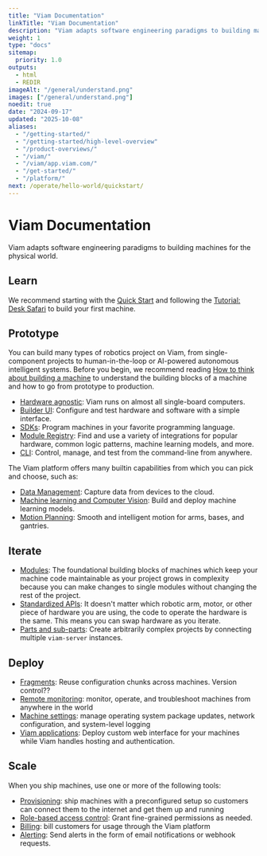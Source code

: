 ```yaml
---
title: "Viam Documentation"
linkTitle: "Viam Documentation"
description: "Viam adapts software engineering paradigms to building machines for the physical world."
weight: 1
type: "docs"
sitemap:
  priority: 1.0
outputs:
  - html
  - REDIR
imageAlt: "/general/understand.png"
images: ["/general/understand.png"]
noedit: true
date: "2024-09-17"
updated: "2025-10-08"
aliases:
  - "/getting-started/"
  - "/getting-started/high-level-overview"
  - "/product-overviews/"
  - "/viam/"
  - "/viam/app.viam.com/"
  - "/get-started/"
  - "/platform/"
next: /operate/hello-world/quickstart/
---
```


# Viam Documentation

Viam adapts software engineering paradigms to building machines for the physical world.

## Learn

We recommend starting with the [Quick Start](/operate/hello-world/quickstart/) and following the [Tutorial: Desk Safari](/operate/hello-world/tutorial-desk-safari/) to build your first machine.

## Prototype

You can build many types of robotics project on Viam, from single-component projects to human-in-the-loop or AI-powered autonomous intelligent systems.
Before you begin, we recommend reading [How to think about building a machine](/operate/hello-world/building/) to understand the building blocks of a machine and how to go from prototype to production.

- [Hardware agnostic](/operate/hello-world/quickstart/#supported-platforms): Viam runs on almost all single-board computers.
- [Builder UI](/operate/modules/supported-hardware/#configure-hardware-on-your-machine): Configure and test hardware and software with a simple interface.
- [SDKs](/dev/reference/sdks/): Program machines in your favorite programming language.
- [Module Registry](https://app.viam.com/registry): Find and use a variety of integrations for popular hardware, common logic patterns, machine learning models, and more.
- [CLI](/dev/tools/cli/): Control, manage, and test from the command-line from anywhere.

The Viam platform offers many builtin capabilities from which you can pick and choose, such as:
- [Data Management](/data-ai/capture-data/capture-sync/): Capture data from devices to the cloud.
- [Machine learning and Computer Vision](/data-ai/train/create-dataset/): Build and deploy machine learning models.
- [Motion Planning](/operate/mobility/motion-concepts/): Smooth and intelligent motion for arms, bases, and gantries.

## Iterate

- [Modules](/operate/modules/other-hardware/create-module/): The foundational building blocks of machines which keep your machine code maintainable as your project grows in complexity because you can make changes to single modules without changing the rest of the project.
- [Standardized APIs](/dev/reference/apis/): It doesn't matter which robotic arm, motor, or other piece of hardware you are using, the code to operate the hardware is the same. This means you can swap hardware as you iterate.
- [Parts and sub-parts](/operate/reference/architecture/parts/): Create arbitrarily complex projects by connecting multiple `viam-server` instances.

## Deploy

- [Fragments](/manage/fleet/reuse-configuration/): Reuse configuration chunks across machines. Version control??
- [Remote monitoring](/manage/troubleshoot/monitor/): monitor, operate, and troubleshoot machines from anywhere in the world
- [Machine settings](/manage/fleet/system-settings/): manage operating system package updates, network configuration, and system-level logging
- [Viam applications](/operate/control/viam-applications/): Deploy custom web interface for your machines while Viam handles hosting and authentication.

## Scale

When you ship machines, use one or more of the following tools:

- [Provisioning](/manage/fleet/provision/setup/): ship machines with a preconfigured setup so customers can connect them to the internet and get them up and running
- [Role-based access control](/manage/manage/access/): Grant fine-grained permissions as needed.
- [Billing](/manage/manage/white-labeled-billing/): bill customers for usage through the Viam platform
- [Alerting](/data-ai/ai/alert/): Send alerts in the form of email notifications or webhook requests.
